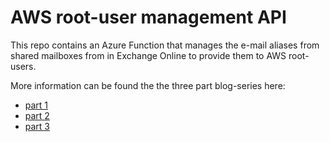 # AWS root-user management API
This repo contains an Azure Function that manages the e-mail aliases from shared mailboxes from in Exchange Online to provide them to AWS root-users.

More information can be found the the three part blog-series here:

- [part 1](https://itinsights.org/AWS-Root-Account-Management-for-SSO-using-Azure-Active-Directory-Part-1/)
- [part 2](https://itinsights.org/AWS-Root-Account-Management-for-SSO-using-Azure-Active-Directory-Part-2/)
- [part 3](https://itinsights.org/AWS-Root-Account-Management-for-SSO-using-Azure-Active-Directory-Part-3/)
